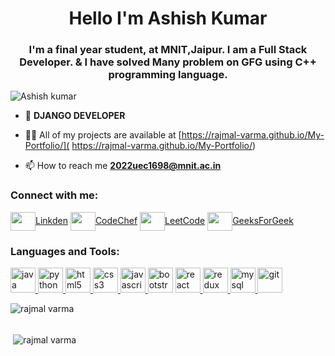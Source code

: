 <h1 align="center">Hello I'm Ashish Kumar</h1>
<h3 align="center">I'm a final year student, at MNIT,Jaipur. I am a Full Stack Developer. & I  have solved Many problem on GFG using C++ programming language.</h3>

<p align="left"> <img src="https://komarev.com/ghpvc/?username=Rajmal-Varm &label=Profile%20views&color=0e75b6&style=flat" alt="Ashish kumar" /> </p>

- 🌱 **DJANGO DEVELOPER**

- 👨‍💻 All of my projects are available at [https://rajmal-varma.github.io/My-Portfolio/]( https://rajmal-varma.github.io/My-Portfolio/)

- 📫 How to reach me **2022uec1698@mnit.ac.in**

<h3 align="left">Connect with me:</h3>
<p align="left">
<a href="https://www.linkedin.com/in/rajmal-varma-559aa5209/" target="blank"><img align="center" src="https://cdn-icons-png.flaticon.com/512/3536/3536569.png" alt="" height="30" width="40" />Linkden</a>
  <a href="https://www.codechef.com/users/rajmalvarma123" target="blank"><img align="center" src="https://cdn-icons-png.flaticon.com/512/711/711284.png" alt="" height="30" width="40" />CodeChef</a>
  <a href="https://leetcode.com/Rajmal_Varma07/" target="blank"><img align="center" src="https://cdn-icons-png.flaticon.com/512/711/711284.png" alt="" height="30" width="40" />LeetCode</a>
  <a href="https://auth.geeksforgeeks.org/user/rajmalvarma/" target="blank"><img align="center" src="https://cdn-icons-png.flaticon.com/512/711/711284.png" alt="" height="30" width="40" />GeeksForGeek</a>
</p>

<h3 align="left">Languages and Tools:</h3>
<p align="left">
  <a href="https://www.java.com" target="_blank" rel="noreferrer"> <img src="https://cdn-icons-png.flaticon.com/512/5968/5968282.png" alt="java" width="40" height="40"/> </a>
  <a href="https://www.python.org" target="_blank" rel="noreferrer"> <img src="https://cdn-icons-png.flaticon.com/512/5968/5968350.png" alt="python" width="40" height="40"/> </a>
   <a href="https://www.w3.org/html/" target="_blank" rel="noreferrer"> <img src="https://cdn-icons-png.flaticon.com/512/174/174854.png" alt="html5" width="40" height="40"/> </a> 
  </a> <a href="https://www.w3schools.com/css/" target="_blank" rel="noreferrer"> <img src="https://cdn-icons-png.flaticon.com/512/732/732190.png" alt="css3" width="40" height="40"/> </a>
   <a href="https://developer.mozilla.org/en-US/docs/Web/JavaScript" target="_blank" rel="noreferrer"> <img src="https://cdn-icons-png.flaticon.com/512/5968/5968292.png" alt="javascript" width="40" height="40"/> </a> 
  <a href="https://getbootstrap.com" target="_blank" rel="noreferrer"> <img src="https://cdn-icons-png.flaticon.com/512/5968/5968672.png" alt="bootstrap" width="40" height="40"/></a>
  <a href="https://reactjs.org/" target="_blank" rel="noreferrer"> <img src="https://cdn-icons-png.flaticon.com/512/1126/1126012.png" alt="react" width="40" height="40"/> </a>
  <a href="https://redux.js.org" target="_blank" rel="noreferrer"> <img src="https://e7.pngegg.com/pngimages/413/852/png-clipart-redux-react-logo-javascript-dq-purple-violet-thumbnail.png" alt="redux" width="40" height="40"/> </a>
  <a href="https://www.mysql.com/" target="_blank" rel="noreferrer"> <img src="https://cdn-icons-png.flaticon.com/512/4299/4299956.png" alt="mysql" width="40" height="40"/> </a>
  <a href="https://git-scm.com/" target="_blank" rel="noreferrer"> <img src="https://cdn-icons-png.flaticon.com/512/9357/9357448.png" alt="git" width="40" height="40"/> </a> 
  
   </p>

<p><img align="left" src="https://github-readme-stats.vercel.app/api/top-langs?username=Rajmal-Varma&show_icons=true&locale=en&layout=compact" alt="rajmal varma " /></p>
<br>
<br>
<p>&nbsp;<img align="center" src="https://github-readme-stats.vercel.app/api?username=Rajmal-Varma&show_icons=true&locale=en" alt="rajmal varma" /></p>
